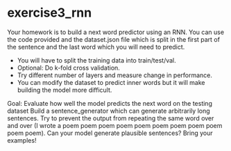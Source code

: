 # exercise3_rnn

Your homework is to build a next word predictor using an RNN. You can use the code provided and the dataset.json file which is split in the first part of the sentence and the last word which you will need to predict.
- You will have to split the training data into train/test/val.
- Optional: Do k-fold cross validation.
- Try different number of layers and measure change in performance.
- You can modify the dataset to predict inner words but it will make building the model more difficult.

Goal: 
Evaluate how well the model predicts the next word on the testing dataset
Build a sentence_generator which can generate arbitrarily long sentences. 
Try to prevent the output from repeating the same word over and over (I wrote a poem poem poem poem poem poem poem poem poem poem poem).
Can your model generate plausible sentences? Bring your examples!
